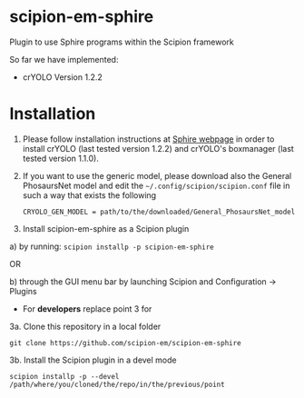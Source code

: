 # scipion-em-sphire
Plugin to use Sphire programs within the Scipion framework 

So far we have implemented:
    
* crYOLO Version 1.2.2

Installation  
============ 

1. Please follow installation instructions at [Sphire webpage](http://sphire.mpg.de/wiki/doku.php?id=downloads:cryolo_1&redirect=1) in order to install crYOLO (last tested version 1.2.2) and crYOLO's boxmanager (last tested version 1.1.0).

2. If you want to use the generic model, please download also the General PhosaursNet model and edit the `~/.config/scipion/scipion.conf` file in such a way that exists the following
    ```
    CRYOLO_GEN_MODEL = path/to/the/downloaded/General_PhosaursNet_model 
    ```
3. Install scipion-em-sphire as a Scipion plugin
  
  a) by running:
  ``scipion installp -p scipion-em-sphire``
  
  OR
  
  b) through the GUI menu bar by launching Scipion and Configuration -> Plugins 
   

 * For **developers** replace point 3 for

3a. Clone this repository in a local folder
```
git clone https://github.com/scipion-em/scipion-em-sphire
```

3b. Install the Scipion plugin in a devel mode
```
scipion installp -p --devel /path/where/you/cloned/the/repo/in/the/previous/point
```
    
